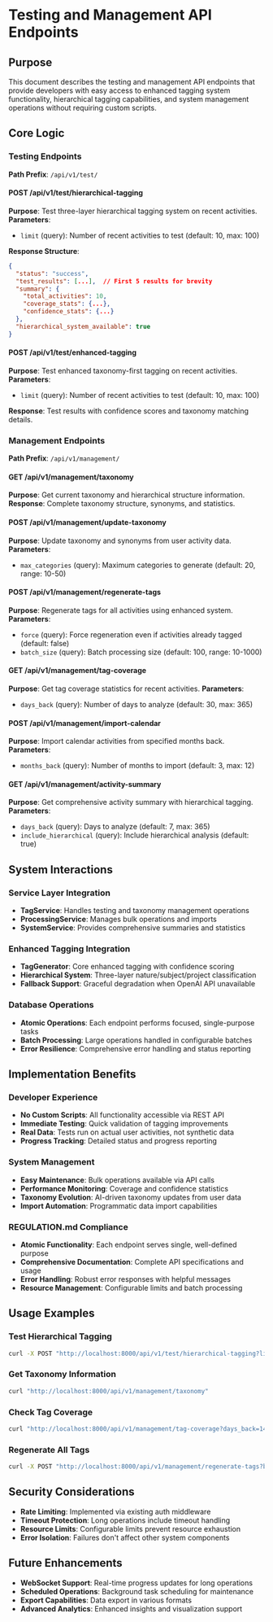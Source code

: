 # Testing and Management API Endpoints

## Purpose
This document describes the testing and management API endpoints that provide developers with easy access to enhanced tagging system functionality, hierarchical tagging capabilities, and system management operations without requiring custom scripts.

## Core Logic

### Testing Endpoints
**Path Prefix**: `/api/v1/test/`

#### POST /api/v1/test/hierarchical-tagging
**Purpose**: Test three-layer hierarchical tagging system on recent activities.
**Parameters**:
- `limit` (query): Number of recent activities to test (default: 10, max: 100)

**Response Structure**:
```json
{
  "status": "success",
  "test_results": [...],  // First 5 results for brevity
  "summary": {
    "total_activities": 10,
    "coverage_stats": {...},
    "confidence_stats": {...}
  },
  "hierarchical_system_available": true
}
```

#### POST /api/v1/test/enhanced-tagging  
**Purpose**: Test enhanced taxonomy-first tagging on recent activities.
**Parameters**:
- `limit` (query): Number of recent activities to test (default: 10, max: 100)

**Response**: Test results with confidence scores and taxonomy matching details.

### Management Endpoints
**Path Prefix**: `/api/v1/management/`

#### GET /api/v1/management/taxonomy
**Purpose**: Get current taxonomy and hierarchical structure information.
**Response**: Complete taxonomy structure, synonyms, and statistics.

#### POST /api/v1/management/update-taxonomy
**Purpose**: Update taxonomy and synonyms from user activity data.
**Parameters**:
- `max_categories` (query): Maximum categories to generate (default: 20, range: 10-50)

#### POST /api/v1/management/regenerate-tags
**Purpose**: Regenerate tags for all activities using enhanced system.
**Parameters**:
- `force` (query): Force regeneration even if activities already tagged (default: false)
- `batch_size` (query): Batch processing size (default: 100, range: 10-1000)

#### GET /api/v1/management/tag-coverage
**Purpose**: Get tag coverage statistics for recent activities.
**Parameters**:
- `days_back` (query): Number of days to analyze (default: 30, max: 365)

#### POST /api/v1/management/import-calendar
**Purpose**: Import calendar activities from specified months back.
**Parameters**:
- `months_back` (query): Number of months to import (default: 3, max: 12)

#### GET /api/v1/management/activity-summary
**Purpose**: Get comprehensive activity summary with hierarchical tagging.
**Parameters**:
- `days_back` (query): Days to analyze (default: 7, max: 365)
- `include_hierarchical` (query): Include hierarchical analysis (default: true)

## System Interactions

### Service Layer Integration
- **TagService**: Handles testing and taxonomy management operations
- **ProcessingService**: Manages bulk operations and imports
- **SystemService**: Provides comprehensive summaries and statistics

### Enhanced Tagging Integration
- **TagGenerator**: Core enhanced tagging with confidence scoring
- **Hierarchical System**: Three-layer nature/subject/project classification
- **Fallback Support**: Graceful degradation when OpenAI API unavailable

### Database Operations
- **Atomic Operations**: Each endpoint performs focused, single-purpose tasks
- **Batch Processing**: Large operations handled in configurable batches
- **Error Resilience**: Comprehensive error handling and status reporting

## Implementation Benefits

### Developer Experience
- **No Custom Scripts**: All functionality accessible via REST API
- **Immediate Testing**: Quick validation of tagging improvements
- **Real Data**: Tests run on actual user activities, not synthetic data
- **Progress Tracking**: Detailed status and progress reporting

### System Management
- **Easy Maintenance**: Bulk operations available via API calls
- **Performance Monitoring**: Coverage and confidence statistics
- **Taxonomy Evolution**: AI-driven taxonomy updates from user data
- **Import Automation**: Programmatic data import capabilities

### REGULATION.md Compliance
- **Atomic Functionality**: Each endpoint serves single, well-defined purpose
- **Comprehensive Documentation**: Complete API specifications and usage
- **Error Handling**: Robust error responses with helpful messages
- **Resource Management**: Configurable limits and batch processing

## Usage Examples

### Test Hierarchical Tagging
```bash
curl -X POST "http://localhost:8000/api/v1/test/hierarchical-tagging?limit=5"
```

### Get Taxonomy Information
```bash
curl "http://localhost:8000/api/v1/management/taxonomy"
```

### Check Tag Coverage
```bash
curl "http://localhost:8000/api/v1/management/tag-coverage?days_back=14"
```

### Regenerate All Tags
```bash
curl -X POST "http://localhost:8000/api/v1/management/regenerate-tags?batch_size=50&force=true"
```

## Security Considerations
- **Rate Limiting**: Implemented via existing auth middleware
- **Timeout Protection**: Long operations include timeout handling
- **Resource Limits**: Configurable limits prevent resource exhaustion
- **Error Isolation**: Failures don't affect other system components

## Future Enhancements
- **WebSocket Support**: Real-time progress updates for long operations
- **Scheduled Operations**: Background task scheduling for maintenance
- **Export Capabilities**: Data export in various formats
- **Advanced Analytics**: Enhanced insights and visualization support